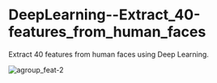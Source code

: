 # DeepLearning--Extract_40-features_from_human_faces
 Extract 40 features from human faces using Deep Learning.

![agroup_feat-2](https://user-images.githubusercontent.com/29560815/72950976-3f236e80-3dd0-11ea-9601-d44e9aa293a9.jpg)
